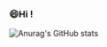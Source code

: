 ### 😄Hi !

![Anurag's GitHub stats](https://github-readme-stats.vercel.app/api?username=redcoin96&show_icons=true&theme=radical)



